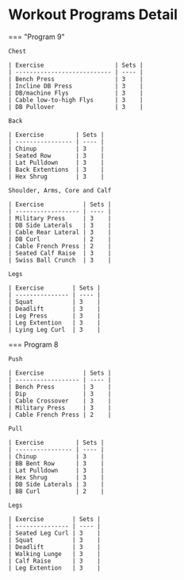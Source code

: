 # Workout Programs Detail

=== "Program 9"

    Chest

    | Exercise                    | Sets |
    | --------------------------- | ---- |
    | Bench Press                 | 3    |
    | Incline DB Press            | 3    |
    | DB/machine Flys             | 3    |
    | Cable low-to-high Flys      | 3    |
    | DB Pullover                 | 3    |

    Back

    | Exercise         | Sets |
    | ---------------- | ---- |
    | Chinup           | 3    |
    | Seated Row       | 3    |
    | Lat Pulldown     | 3    |
    | Back Extentions  | 3    |
    | Hex Shrug        | 3    |

    Shoulder, Arms, Core and Calf

    | Exercise           | Sets |
    | ------------------ | ---- |
    | Military Press     | 3    |
    | DB Side Laterals   | 3    |
    | Cable Rear Lateral | 3    |
    | DB Curl            | 2    |
    | Cable French Press | 2    |
    | Seated Calf Raise  | 3    |
    | Swiss Ball Crunch  | 3    |

    Legs

    | Exercise        | Sets |
    | --------------- | ---- |
    | Squat           | 3    |
    | Deadlift        | 3    |
    | Leg Press       | 3    |
    | Leg Extention   | 3    |
    | Lying Leg Curl  | 3    |

=== Program 8

    Push

    | Exercise           | Sets |
    | ------------------ | ---- |
    | Bench Press        | 3    |
    | Dip                | 3    |
    | Cable Crossover    | 3    |
    | Military Press     | 3    |
    | Cable French Press | 2    |

    Pull

    | Exercise         | Sets |
    | ---------------- | ---- |
    | Chinup           | 3    |
    | BB Bent Row      | 3    |
    | Lat Pulldown     | 3    |
    | Hex Shrug        | 3    |
    | DB Side Laterals | 3    |
    | BB Curl          | 2    |

    Legs

    | Exercise        | Sets |
    | --------------- | ---- |
    | Seated Leg Curl | 3    |
    | Squat           | 3    |
    | Deadlift        | 3    |
    | Walking Lunge   | 3    |
    | Calf Raise      | 3    |
    | Leg Extention   | 3    |
